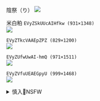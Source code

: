 陰祭（り）
![](https://pbs.twimg.com/media/EWAC-tVU4AAlTva?format=jpg&name=orig)

米白粕
`EVyZSkUUcAIHfkw (931×1348)`<br>
![](https://pbs.twimg.com/media/EVyZSkUUcAIHfkw?format=jpg&name=orig)

`EVyZTkcVAAEpZPZ (829×1200)`<br>
![](https://pbs.twimg.com/media/EVyZTkcVAAEpZPZ?format=jpg&name=orig)

`EVyZUfwUwAI-hmQ (971×1511)`<br>
![](https://pbs.twimg.com/media/EVyZUfwUwAI-hmQ?format=jpg&name=orig)

`EVyZVfuUEAEGpyU (999×1468)`<br>
![](https://pbs.twimg.com/media/EVyZVfuUEAEGpyU?format=jpg&name=orig)

<details><summary>慎入🔞NSFW</summary>

Not Safe For Work
![](https://upload.wikimedia.org/wikipedia/commons/thumb/d/d3/Biohazard_Symbol_Specification.png/210px-Biohazard_Symbol_Specification.png)

<details><summary><b>风险自理Use At Your Own Risk🈲</summary>

ぷぅ崎ぷぅ奈
![](https://pbs.twimg.com/media/EWB_BbmU4AAUHtR?format=jpg&name=orig)

Tofuubear
![](https://pbs.twimg.com/media/EVXyVDaXQAEEMLL?format=jpg&name=orig)
![](https://pbs.twimg.com/media/EVXyVDZXgAA2xL-?format=jpg&name=orig)
![](https://pbs.twimg.com/media/EVXyVDdWoAAogAA?format=jpg&name=orig)

クレタ
![](https://pbs.twimg.com/media/EV9n1KSUMAEIrgl?format=jpg&name=orig)

黒巣ガタリ／新刊委託中
![](https://pbs.twimg.com/media/EWCu1EaUMAAp9hd?format=jpg&name=orig)

デコ助@四日目火曜南ア-31b
![](https://pbs.twimg.com/media/EWCJfurU0AEH2Be?format=png&name=orig)

Jyazue Kirihara
`DRaXYqKWAAYMI9V (800×893)`<br>
![](https://pbs.twimg.com/media/DRaXYqKWAAYMI9V?format=jpg&name=orig)

`DRaXZL8WkAECV1P (600×771)`<br>
![](https://pbs.twimg.com/media/DRaXZL8WkAECV1P?format=jpg&name=orig)

E т ѕ υ ĸ o ⋆
`EOopvOZU4AAlmBn (1731×2407)`<br>
![](https://pbs.twimg.com/media/EOopvOZU4AAlmBn?format=jpg&name=orig)

`EBoRIaQX4AAYCU_ (1472×2048)`<br>
![](https://pbs.twimg.com/media/EBoRIaQX4AAYCU_?format=jpg&name=orig)

やんよ/コミケ新刊予約開始
`EVt44ESU4AEfXSB (1200×1675)`<br>
![](https://pbs.twimg.com/media/EVt44ESU4AEfXSB?format=jpg&name=orig)

ななし虫
`EVwjB_0VAAAWD-n (743×1024)`<br>
![](https://pbs.twimg.com/media/EVwjB_0VAAAWD-n?format=jpg&name=orig)

minakami
`EVzvHOuU4AEweEC (1440×2037)`<br>
![](https://pbs.twimg.com/media/EVzvHOuU4AEweEC?format=jpg&name=orig)

ミモネル
![](https://pbs.twimg.com/media/EVzaPTgUYAEGQ7c?format=jpg&name=orig)

居内
`EVztgygVAAAX1Nf (2048×2174)`<br>
![](https://pbs.twimg.com/media/EVztgygVAAAX1Nf?format=jpg&name=orig)

`EVztjEIUEAAVCfE (2048×2174)`<br>
![](https://pbs.twimg.com/media/EVztjEIUEAAVCfE?format=jpg&name=orig)

ひらり@Pカップ乳遊びプロ
![](https://pbs.twimg.com/media/EWCP497UEAQvZ2N?format=jpg&name=orig)
![](https://pbs.twimg.com/media/EWCP499U4AAKORO?format=jpg&name=orig)
![](https://pbs.twimg.com/media/EWCP497UMAEs3bq?format=jpg&name=orig)
![](https://pbs.twimg.com/media/EWCP49_U8AE0F8P?format=jpg&name=orig)

Alpha Chicks
![](https://pbs.twimg.com/media/EWCyCg3WAAAH38i?format=jpg&name=orig)
![](https://pbs.twimg.com/media/EWCyCiPWAAM09ML?format=jpg&name=orig)
![](https://pbs.twimg.com/media/EWCyCiPXYAEaZ5u?format=jpg&name=orig)

Kyle
`EMFJonRWkAAgpmY (720×1280)`<br>
![](https://pbs.twimg.com/media/EMFJonRWkAAgpmY?format=jpg&name=orig)

`EMFJoGlXYAAERbt (1151×2048)`<br>
![](https://pbs.twimg.com/media/EMFJoGlXYAAERbt?format=jpg&name=orig)

![](https://pbs.twimg.com/media/EV_1lkLWkAEnTQM?format=jpg&name=orig)
![](https://pbs.twimg.com/media/EV_1l6uWoAAZNkM?format=jpg&name=orig)
![](https://pbs.twimg.com/media/EV_1mQqXkAMDJiY?format=jpg&name=orig)

はと
![](https://pbs.twimg.com/media/EV-JOBtVcAIC5zJ?format=jpg&name=orig)
</details>
</details>
